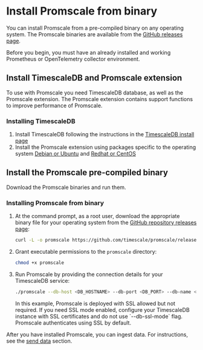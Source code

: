 # Install Promscale from binary
You can install Promscale from a pre-compiled binary on any operating system. The Promscale
binaries are available from the [GitHub releases page][gh-promscale-download].

Before you begin, you must have an already installed and working Prometheus or
OpenTelemetry collector environment.

## Install TimescaleDB and Promscale extension
To use with Promscale you need TimescaleDB database, as well as the Promscale
extension. The Promscale extension contains support functions to improve
performance of Promscale.

<procedure>

### Installing TimescaleDB

1.  Install TimescaleDB following the instructions in the 
    [TimescaleDB install page][tsdb-install-self-hosted]
1.  Install the Promscale extension using packages specific to
    the operating system [Debian or Ubuntu][debian-ubuntu]
    and [Redhat or CentOS][rhel-centos]

</procedure>

## Install the Promscale pre-compiled binary
Download the Promscale binaries and run them.

<procedure>

### Installing Promscale from binary
1.  At the command prompt, as a root user, download the appropriate binary file
    for your operating system from the [GitHub repository releases page][releases]:
    ```bash
    curl -L -o promscale https://github.com/timescale/promscale/releases/download/<VERSION>/<PROMSCALE_DISTRIBUTION>
    ```
1.  Grant executable permissions to the `promscale` directory:
    ```bash
    chmod +x promscale
    ```
1.  Run Promscale by providing the connection details for your TimescaleDB
    service:
    ```bash
    ./promscale --db-host <DB_HOSTNAME> --db-port <DB_PORT> --db-name <DBNAME> --db-password <DBPASSWORD> --db-ssl-mode allow
    ```

    <highlight type="note">
    In this example, Promscale is deployed with SSL allowed but not required. If
    you need SSL mode enabled, configure your TimescaleDB instance with SSL
    certificates and do not use `--db-ssl-mode` flag. Promscale authenticates
    using SSL by default.
    </highlight>

</procedure>

After you have installed Promscale, you can ingest data.
For instructions, see the [send data][send-data] section.

[gh-promscale-download]: https://github.com/timescale/promscale/releases
[tsdb-install-self-hosted]: timescaledb/:currentVersion:/how-to-guides/install-timescaledb/self-hosted/
[rhel-centos]: promscale/:currentVersion:/installation/rhel-centos#installing-timescaledb-and-the-promscale-extension
[debian-ubuntu]: promscale/:currentVersion:/installation/debian-ubuntu#installing-timescaledb-and-the-promscale-extension
[releases]: https://github.com/timescale/promscale/releases/
[send-data]: promscale/:currentVersion:/send-data/
